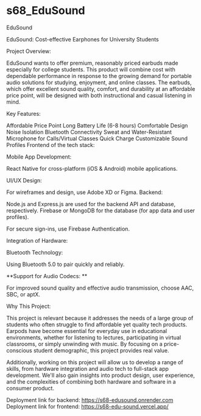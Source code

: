 # s68_EduSound
EduSound


EduSound: Cost-effective Earphones for University Students

Project Overview:

EduSound wants to offer premium, reasonably priced earbuds made especially for college students. This product will combine cost with dependable performance in response to the growing demand for portable audio solutions for studying, enjoyment, and online classes. The earbuds, which offer excellent sound quality, comfort, and durability at an affordable price point, will be designed with both instructional and casual listening in mind.

Key Features:

Affordable Price Point
Long Battery Life (6-8 hours)
Comfortable Design
Noise Isolation
Bluetooth Connectivity
Sweat and Water-Resistant
Microphone for Calls/Virtual Classes
Quick Charge
Customizable Sound Profiles
Frontend of the tech stack:

Mobile App Development:

React Native for cross-platform (iOS & Android) mobile applications.

UI/UX Design:

For wireframes and design, use Adobe XD or Figma. Backend:

Node.js and Express.js are used for the backend API and database, respectively. Firebase or MongoDB for the database (for app data and user profiles).

For secure sign-ins, use Firebase Authentication.

Integration of Hardware:

Bluetooth Technology:

Using Bluetooth 5.0 to pair quickly and reliably.

**Support for Audio Codecs: **

For improved sound quality and effective audio transmission, choose AAC, SBC, or aptX.

Why This Project:

This project is relevant because it addresses the needs of a large group of students who often struggle to find affordable yet quality tech products. Earpods have become essential for everyday use in educational environments, whether for listening to lectures, participating in virtual classrooms, or simply unwinding with music. By focusing on a price-conscious student demographic, this project provides real value.

Additionally, working on this project will allow us to develop a range of skills, from hardware integration and audio tech to full-stack app development. We'll also gain insights into product design, user experience, and the complexities of combining both hardware and software in a consumer product.


Deployment link for backend: https://s68-edusound.onrender.com
Deployment link for frontend: https://s68-edu-sound.vercel.app/

